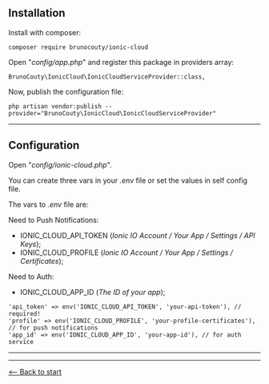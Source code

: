 ## Installation

Install with composer:

```
composer require brunocouty/ionic-cloud
```

Open "*config/app.php*" and register this package in providers array:

``` 
BrunoCouty\IonicCloud\IonicCloudServiceProvider::class,
```

Now, publish the configuration file:

```
php artisan vendor:publish --provider="BrunoCouty\IonicCloud\IonicCloudServiceProvider"
```
--------------------

## Configuration

Open "*config/ionic-cloud.php*".

You can create three vars in your *.env* file or set the values in self config file.

The vars to *.env* file are:

Need to Push Notifications:

- IONIC_CLOUD_API_TOKEN (*Ionic IO Account / Your App / Settings / API Keys*);
- IONIC_CLOUD_PROFILE (*Ionic IO Account / Your App / Settings / Certificates*);

Need to Auth:

- IONIC_CLOUD_APP_ID (*The ID of your app*);

```
'api_token' => env('IONIC_CLOUD_API_TOKEN', 'your-api-token'), // required!
'profile' => env('IONIC_CLOUD_PROFILE', 'your-profile-certificates'), // for push notifications
'app_id' => env('IONIC_CLOUD_APP_ID', 'your-app-id'), // for auth service
```

--------------------

----------------

[<– Back to start](../readme.md)